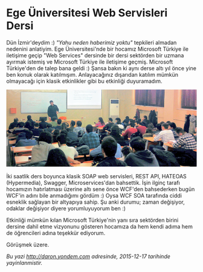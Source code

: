# Ege Üniversitesi Web Servisleri Dersi 

Dün İzmir'deydim :) *"Yahu neden haberimiz yoktu"* tepkileri almadan nedenini anlatiyim. Ege Üniversitesi'nde bir hocamız Microsoft Türkiye ile iletişime geçip "Web Services" dersinde bir dersi sektörden bir uzmana ayırmak istemiş ve Microsoft Türkiye ile iletişime geçmiş. Microsoft Türkiye'den de talep bana geldi :) Şansa bakın ki aynı derse altı yıl önce yine ben konuk olarak katılmışım. Anlayacağınız dışarıdan katılım mümkün olmayacağı için klasik etkinlikler gibi bu etkinliği duyuramadım.

![](media/Ege_Universitesi_Web_Servisleri_Dersi/Izmir_WebServices_2.jpg)

İki saatlik ders boyunca klasik SOAP web servisleri, REST API, HATEOAS (Hypermedia), Swagger, Microservices'dan bahsettik. İşin ilginç tarafı hocamızın hatırlatması üzerine altı sene önce WCF'den bahsederken bugün WCF'in adını bile anmadığımı gördüm :) Oysa WCF SOA tarafında ciddi esneklik sağlayan bir altyapıya sahip. Şu anki durumu; zaman değişiyor, odaklar değişiyor diyere yorumluyuyorum ben :)

Etkinliği mümkün kılan Microsoft Türkiye'nin yanı sıra sektörden birini dersine dahil etme vizyonunu gösteren hocamıza da hem kendi adıma hem de öğrencileri adına teşekkür ediyorum. 

Görüşmek üzere.


*Bu yazi http://daron.yondem.com adresinde, 2015-12-17 tarihinde yayinlanmistir.*